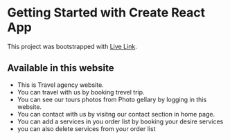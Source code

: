# Getting Started with Create React App

This project was bootstrapped with [Live Link](https://holidays-fantacy-as-11.web.app/).
## Available in this website
* This is Travel agency website.
* You can travel with us by booking trevel trip.
* You can see our tours photos from Photo gellary by logging in this website.
*  You can contact with us by visitng our contact section in home page.
* You can add a services in you order list by booking your desire services
* you can also delete services from your order list